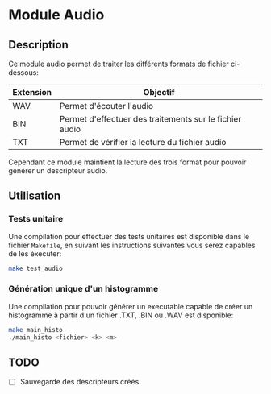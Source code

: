 # Module Audio

## Description

Ce module audio permet de traiter les différents formats de fichier ci-dessous:

| Extension | Objectif |
|-----------|----------|
| WAV       | Permet d'écouter l'audio |
| BIN       | Permet d'effectuer des traitements sur le fichier audio |
| TXT       | Permet de vérifier la lecture du fichier audio |

Cependant ce module maintient la lecture des trois format pour pouvoir générer un descripteur audio.

## Utilisation

### Tests unitaire

Une compilation pour effectuer des tests unitaires est disponible dans le fichier ``Makefile``, en suivant les instructions suivantes vous serez capables de les éxecuter:

```bash
make test_audio
```

### Génération unique d'un histogramme

Une compilation pour pouvoir générer un executable capable de créer un histogramme à partir d'un fichier .TXT, .BIN ou .WAV est disponible:

```bash
make main_histo
./main_histo <fichier> <k> <m>
```

## TODO

- [ ] Sauvegarde des descripteurs créés